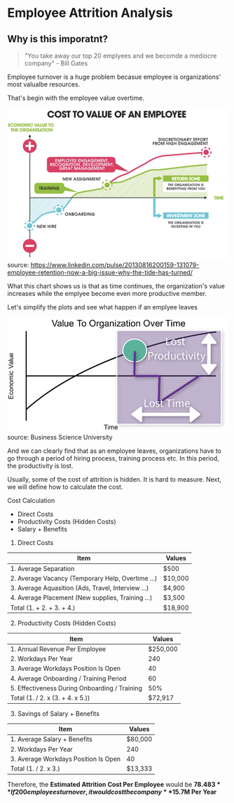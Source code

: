 # Employee Attrition Analysis

## Why is this imporatnt?

> "You take away our top 20 emplyees and 
>  we becomde a mediocre company"
> 							- Bill Gates

Employee turnover is a huge problem becasue employee is organizations' most valualbe resources.

That's begin with the employee value overtime.

![](Pictures/1.png)
source: https://www.linkedin.com/pulse/20130816200159-131079-employee-retention-now-a-big-issue-why-the-tide-has-turned/

What this chart shows us is that as time continues, the organization's value increases while the emplyee become even more productive member.

Let's simplify the plots and see what happen if an emplyee leaves

![](Pictures/2.png)
source: Business Science University 

And we can clearly find that as an employee leaves, organizations have to go through a period of hiring process, training process etc. In this period, the productivity is lost. 

Usually, some of the cost of attrition is hidden. It is hard to measure. Next, we will define how to calculate the cost.

Cost Calculation
- Direct Costs
- Productivity Costs (Hidden Costs)
- Salary + Benefits

1. Direct Costs

| Item | Values |
| --- | --- |
| 1. Average Separation | $500 | 
| 2. Average Vacancy (Temporary Help, Overtime ...) | $10,000 | 
| 3. Average Aquasition (Ads, Travel, Interview ...) | $4,900 | 
| 4. Average Placement (New supplies, Training ...) | $3,500 | 
| Total (1. + 2. + 3. + 4.)| $18,900 |

2. Productivity Costs (Hidden Costs)

| Item | Values |
| --- | --- |
| 1. Annual Revenue Per Employee | $250,000 | 
| 2. Workdays Per Year | 240 | 
| 3. Average Workdays Position Is Open | 40 | 
| 4. Average Onboarding / Training Period | 60 | 
| 5. Effectiveness During Onboarding / Training | 50% |
| Total (1. / 2. x (3. + 4. x 5.))| $72,917 |

3. Savings of Salary + Benefits

| Item | Values |
| --- | --- |
| 1. Average Salary + Benefits | $80,000 | 
| 2. Workdays Per Year | 240 | 
| 3. Average Workdays Position Is Open | 40 | 
| Total (1. / 2. x 3.)| $13,333 |

Therefore, the **Estimated Attrition Cost Per Employee** would be **$78.483**
If 200 employees turnover, it would cost the company **$15.7M Per Year**













